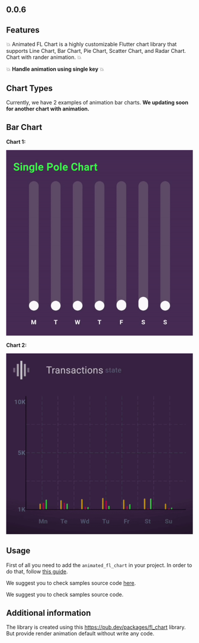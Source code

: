 ## 0.0.6

## Features

💥 Animated FL Chart is a highly customizable Flutter chart library that supports Line Chart, Bar Chart, Pie Chart, Scatter Chart, and Radar Chart. Chart with rander animation. 💥

💥 **Handle animation using single key** 💥

## Chart Types

Currently, we have 2 examples of animation bar charts. **We updating soon for another chart with animation.**

## Bar Chart

**Chart 1:**

![very good|312x197,10%](https://github.com/hardik6005/animated_fl_chart/blob/main/example/assets/gif/bar_chart_1.gif)

**Chart 2:**

![very good|312x197,10%](https://github.com/hardik6005/animated_fl_chart/blob/main/example/assets/gif/bar_chart_2.gif)


## Usage

First of all you need to add the `animated_fl_chart` in your project. In order to do that, follow [this guide](https://pub.dev/packages/animated_fl_chart).

We suggest you to check samples source code [here](https://github.com/hardik6005/animated_fl_chart).

We suggest you to check samples source code.

## Additional information

The library is created using this https://pub.dev/packages/fl_chart library. But provide render animation default without write any code.
